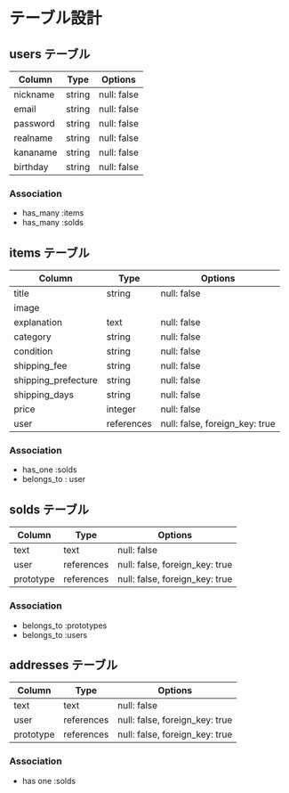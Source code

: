 # テーブル設計

## users テーブル

| Column     | Type   | Options     |
| ---------- | ------ | ----------- |
| nickname   | string | null: false |
| email      | string | null: false |
| password   | string | null: false |
| realname   | string | null: false |
| kananame   | string | null: false |
| birthday   | string | null: false |

### Association

- has_many :items
- has_many :solds

## items テーブル

| Column              | Type       | Options                        |
| ------------------- | ---------- | ------------------------------ |
| title               | string     | null: false                    |
| image               |            |                                |
| explanation         | text       | null: false                    |
| category            | string     | null: false                    |
| condition           | string     | null: false                    |
| shipping_fee        | string     | null: false                    |
| shipping_prefecture | string     | null: false                    |
| shipping_days       | string     | null: false                    |
| price               | integer    | null: false                    |
| user                | references | null: false, foreign_key: true |

### Association

- has_one :solds
- belongs_to : user

## solds テーブル

| Column    | Type       | Options                        |
| --------- | ---------- | ------------------------------ |
| text      | text       | null: false                    |
| user      | references | null: false, foreign_key: true |
| prototype | references | null: false, foreign_key: true |

### Association

- belongs_to :prototypes
- belongs_to :users

## addresses テーブル

| Column    | Type       | Options                        |
| --------- | ---------- | ------------------------------ |
| text      | text       | null: false                    |
| user      | references | null: false, foreign_key: true |
| prototype | references | null: false, foreign_key: true |

### Association

- has one :solds
